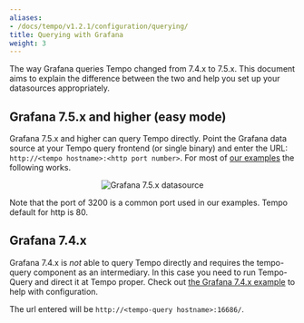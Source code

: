 ```yaml
---
aliases:
- /docs/tempo/v1.2.1/configuration/querying/
title: Querying with Grafana
weight: 3
---
```


The way Grafana queries Tempo changed from 7.4.x to 7.5.x. This document aims to explain the difference between the two
and help you set up your datasources appropriately.

## Grafana 7.5.x and higher (easy mode)

Grafana 7.5.x and higher can query Tempo directly. Point the Grafana data source at your Tempo query frontend (or single
binary) and enter the URL: `http://<tempo hostname>:<http port number>`. For most of [our examples](https://github.com/grafana/tempo/tree/main/example/docker-compose) the following works.

<p align="center"><img src="../ds75.png" alt="Grafana 7.5.x datasource"></p>

Note that the port of 3200 is a common port used in our examples. Tempo default for http is 80.


## Grafana 7.4.x

Grafana 7.4.x is *not* able to query Tempo directly and requires the tempo-query component as an intermediary. In this case
you need to run Tempo-Query and direct it at Tempo proper. Check out [the Grafana 7.4.x example](https://github.com/grafana/tempo/tree/main/example/docker-compose/grafana7.4) to help with configuration.

The url entered will be `http://<tempo-query hostname>:16686/`.